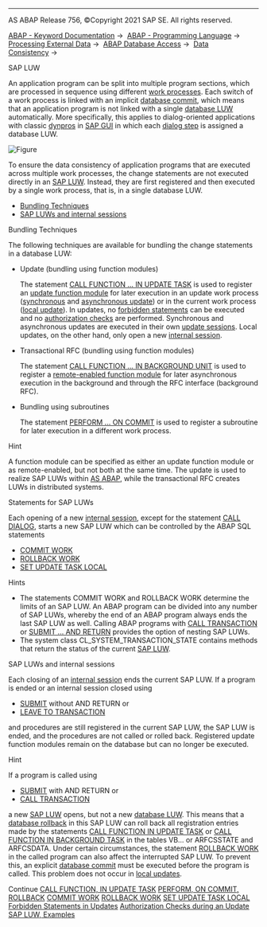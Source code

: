   

* * *

AS ABAP Release 756, ©Copyright 2021 SAP SE. All rights reserved.

[ABAP - Keyword Documentation](javascript:call_link\('abenabap.htm'\)) →  [ABAP - Programming Language](javascript:call_link\('abenabap_reference.htm'\)) →  [Processing External Data](javascript:call_link\('abenabap_language_external_data.htm'\)) →  [ABAP Database Access](javascript:call_link\('abendb_access.htm'\)) →  [Data Consistency](javascript:call_link\('abendata_consistency.htm'\)) → 

SAP LUW

An application program can be split into multiple program sections, which are processed in sequence using different [work processes](javascript:call_link\('abenwork_process_glosry.htm'\) "Glossary Entry"). Each switch of a work process is linked with an implicit [database commit](javascript:call_link\('abendatabase_commit_glosry.htm'\) "Glossary Entry"), which means that an application program is not linked with a single [database LUW](javascript:call_link\('abendatabase_luw_glosry.htm'\) "Glossary Entry") automatically. More specifically, this applies to dialog-oriented applications with classic [dynpros](javascript:call_link\('abendynpro_glosry.htm'\) "Glossary Entry") in [SAP GUI](javascript:call_link\('abensap_gui_glosry.htm'\) "Glossary Entry") in which each [dialog step](javascript:call_link\('abendialog_step_glosry.htm'\) "Glossary Entry") is assigned a database LUW.

![Figure](bdoc_sap_luw.gif)

To ensure the data consistency of application programs that are executed across multiple work processes, the change statements are not executed directly in an [SAP LUW](javascript:call_link\('abensap_luw_glosry.htm'\) "Glossary Entry"). Instead, they are first registered and then executed by a single work process, that is, in a single database LUW.

-   [Bundling Techniques](#abensap-luw-1-------statements-for-sap-luws---@ITOC@@ABENSAP_LUW_2)
-   [SAP LUWs and internal sessions](#@@ITOC@@ABENSAP_LUW_3)

Bundling Techniques

The following techniques are available for bundling the change statements in a database LUW:

-   Update (bundling using function modules)
    
    The statement [CALL FUNCTION ... IN UPDATE TASK](javascript:call_link\('abapcall_function_update.htm'\)) is used to register an [update function module](javascript:call_link\('abenupdate_function_module_glosry.htm'\) "Glossary Entry") for later execution in an update work process ([synchronous](javascript:call_link\('abensynchronous_update_glosry.htm'\) "Glossary Entry") and [asynchronous update](javascript:call_link\('abenasynchronous_update_glosry.htm'\) "Glossary Entry")) or in the current work process ([local update](javascript:call_link\('abenlocal_update_glosry.htm'\) "Glossary Entry")). In updates, no [forbidden statements](javascript:call_link\('abendb_commit_during_update.htm'\)) can be executed and no [authorization checks](javascript:call_link\('abenauthority_during_update.htm'\)) are performed. Synchronous and asynchronous updates are executed in their own [update sessions](javascript:call_link\('abenupdate_session_glosry.htm'\) "Glossary Entry"). Local updates, on the other hand, only open a new [internal session](javascript:call_link\('abeninternal_session_glosry.htm'\) "Glossary Entry").
    
-   Transactional RFC (bundling using function modules)
    
    The statement [CALL FUNCTION ... IN BACKGROUND UNIT](javascript:call_link\('abapcall_function_background_unit.htm'\)) is used to register a [remote-enabled function module](javascript:call_link\('abenremote_enabled_fm_glosry.htm'\) "Glossary Entry") for later asynchronous execution in the background and through the RFC interface (background RFC).
    
-   Bundling using subroutines
    
    The statement [PERFORM ... ON COMMIT](javascript:call_link\('abapperform_on_commit.htm'\)) is used to register a subroutine for later execution in a different work process.
    

Hint

A function module can be specified as either an update function module or as remote-enabled, but not both at the same time. The update is used to realize SAP LUWs within [AS ABAP](javascript:call_link\('abenas_abap_glosry.htm'\) "Glossary Entry"), while the transactional RFC creates LUWs in distributed systems.

Statements for SAP LUWs

Each opening of a new [internal session](javascript:call_link\('abeninternal_session_glosry.htm'\) "Glossary Entry"), except for the statement [CALL DIALOG](javascript:call_link\('abapcall_dialog.htm'\)), starts a new SAP LUW which can be controlled by the ABAP SQL statements

-   [COMMIT WORK](javascript:call_link\('abapcommit.htm'\))
-   [ROLLBACK WORK](javascript:call_link\('abaprollback.htm'\))
-   [SET UPDATE TASK LOCAL](javascript:call_link\('abapset_update_task_local.htm'\))

Hints

-   The statements COMMIT WORK and ROLLBACK WORK determine the limits of an SAP LUW. An ABAP program can be divided into any number of SAP LUWs, whereby the end of an ABAP program always ends the last SAP LUW as well. Calling ABAP programs with [CALL TRANSACTION](javascript:call_link\('abapcall_transaction.htm'\)) or [SUBMIT ... AND RETURN](javascript:call_link\('abapsubmit.htm'\)) provides the option of nesting SAP LUWs.
-   The system class CL\_SYSTEM\_TRANSACTION\_STATE contains methods that return the status of the current [SAP LUW](javascript:call_link\('abensap_luw_glosry.htm'\) "Glossary Entry").

SAP LUWs and internal sessions

Each closing of an [internal session](javascript:call_link\('abeninternal_session_glosry.htm'\) "Glossary Entry") ends the current SAP LUW. If a program is ended or an internal session closed using

-   [SUBMIT](javascript:call_link\('abapsubmit.htm'\)) without AND RETURN or
-   [LEAVE TO TRANSACTION](javascript:call_link\('abapleave_to_transaction.htm'\))

and procedures are still registered in the current SAP LUW, the SAP LUW is ended, and the procedures are not called or rolled back. Registered update function modules remain on the database but can no longer be executed.

Hint

If a program is called using

-   [SUBMIT](javascript:call_link\('abapsubmit.htm'\)) with AND RETURN or
-   [CALL TRANSACTION](javascript:call_link\('abapcall_transaction.htm'\))

a new [SAP LUW](javascript:call_link\('abensap_luw_glosry.htm'\) "Glossary Entry") opens, but not a new [database LUW](javascript:call_link\('abendatabase_luw_glosry.htm'\) "Glossary Entry"). This means that a [database rollback](javascript:call_link\('abendatabase_rollback_glosry.htm'\) "Glossary Entry") in this SAP LUW can roll back all registration entries made by the statements [CALL FUNCTION IN UPDATE TASK](javascript:call_link\('abapcall_function_update.htm'\)) or [CALL FUNCTION IN BACKGROUND TASK](javascript:call_link\('abapcall_function_background_task.htm'\)) in the tables VB... or ARFCSSTATE and ARFCSDATA. Under certain circumstances, the statement [ROLLBACK WORK](javascript:call_link\('abaprollback.htm'\)) in the called program can also affect the interrupted SAP LUW. To prevent this, an explicit [database commit](javascript:call_link\('abendatabase_commit_glosry.htm'\) "Glossary Entry") must be executed before the program is called. This problem does not occur in [local updates](javascript:call_link\('abenlocal_update_glosry.htm'\) "Glossary Entry").

Continue
[CALL FUNCTION, IN UPDATE TASK](javascript:call_link\('abapcall_function_update.htm'\))
[PERFORM, ON COMMIT, ROLLBACK](javascript:call_link\('abapperform_on_commit.htm'\))
[COMMIT WORK](javascript:call_link\('abapcommit.htm'\))
[ROLLBACK WORK](javascript:call_link\('abaprollback.htm'\))
[SET UPDATE TASK LOCAL](javascript:call_link\('abapset_update_task_local.htm'\))
[Forbidden Statements in Updates](javascript:call_link\('abendb_commit_during_update.htm'\))
[Authorization Checks during an Update](javascript:call_link\('abenauthority_during_update.htm'\))
[SAP LUW, Examples](javascript:call_link\('abensap_luw_abexas.htm'\))